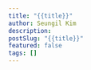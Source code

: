 ```yaml
---
title: "{{title}}"
author: Seungil Kim
description: 
postSlug: "{{title}}"
featured: false
tags: []
---
```


